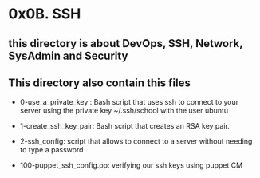 # 0x0B. SSH

## this directory is about **DevOps**, **SSH**, **Network**, **SysAdmin** and **Security**

## This directory also contain this files
 + 0-use_a_private_key : Bash script that uses ssh to connect to your server using the private key ~/.ssh/school with the user ubuntu

 + 1-create_ssh_key_pair:  Bash script that creates an RSA key pair.
 + 2-ssh_config: script that allows to connect to a server without needing to type a password
 + 100-puppet_ssh_config.pp: verifying  our ssh keys using puppet CM
